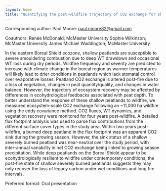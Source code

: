 ```yaml
---
layout: home
title: "Quantifying the post-wildfire trajectory of CO2 exchange for shallow peatlands in a Boreal Shield landscape."
---
```



Corresponding author: Paul Moore: paul.moore82@gmail.com

Coauthors: Renée McDonald; McMaster University
 Sophie Wilkinson; McMaster University
 James Michael Waddington; McMaster University 

In the eastern Boreal Shield ecozone, shallow peatlands are susceptible to severe smouldering combustion due to deep WT drawdown and occasional WT loss during dry periods. Wildfire frequency and severity are predicted to increase with climate change in the boreal region as warmer temperatures will likely lead to drier conditions in peatlands which lack stomatal control over evaporative losses. Peatland CO2 exchange is altered post-fire due to a loss of vegetation, changes in peat quantity/quality, and changes in water balance. However, the trajectory of ecosystem recovery may be affected by differences in ecohydrological feedbacks associated with peat depth. To better understand the response of these shallow peatlands to wildfire, we measured ecosystem-scale CO2 exchange following an ~11,000 ha wildfire using the eddy covariance method. CO2 fluxes, WT dynamics, and vegetation recovery were monitored for four years post-wildfire. A detailed flux footprint analysis was used to parse flux contributions from the different surface cover types in the study area. Within two years post-wildfire, a burned deep peatland in the flux footprint was an apparent CO2 sink during the growing season. However, the sink status of a shallow severely burned peatland was near-neutral over the study period, with inter-annual variability in net CO2 exchange being linked to growing season precipitation. While deep peatlands on the Boreal Shield appear to be ecohydrologically resilient to wildfire under contemporary conditions, the post-fire state of shallow severely burned peatlands suggests they may only recover the loss of legacy carbon under wet conditions and long fire intervals.

Preferred format: Oral presentation
